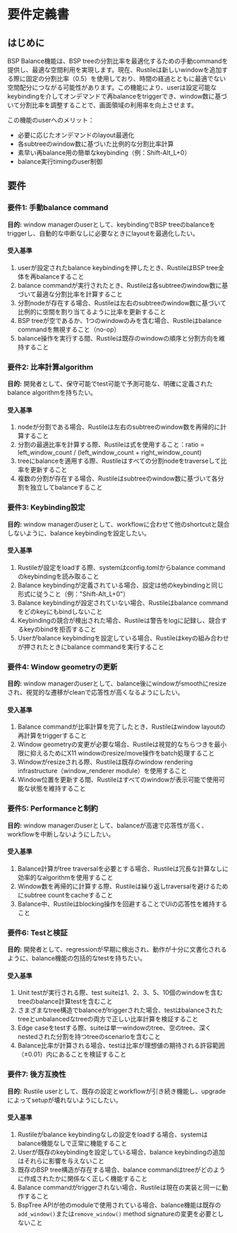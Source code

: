 # 要件定義書

## はじめに

BSP Balance機能は、BSP treeの分割比率を最適化するための手動commandを提供し、最適な空間利用を実現します。現在、Rustileは新しいwindowを追加する際に固定の分割比率（0.5）を使用しており、時間の経過とともに最適でない空間配分につながる可能性があります。この機能により、userは設定可能なkeybindingを介してオンデマンドで再balanceをtriggerでき、window数に基づいて分割比率を調整することで、画面領域の利用率を向上させます。

この機能のuserへのメリット：
- 必要に応じたオンデマンドのlayout最適化
- 各subtreeのwindow数に基づいた比例的な分割比率計算
- 素早い再balance用の簡単なkeybinding（例：Shift-Alt_L+0）
- balance実行timingのuser制御

## 要件

### 要件1: 手動balance command
**目的:** window managerのuserとして、keybindingでBSP treeのbalanceをtriggerし、自動的な中断なしに必要なときにlayoutを最適化したい。

#### 受入基準

1. userが設定されたbalance keybindingを押したとき、RustileはBSP tree全体を再balanceすること
2. balance commandが実行されたとき、Rustileは各subtreeのwindow数に基づいて最適な分割比率を計算すること
3. 分割nodeが存在する場合、Rustileは左右のsubtreeのwindow数に基づいて比例的に空間を割り当てるように比率を更新すること
4. BSP treeが空であるか、1つのwindowのみを含む場合、Rustileはbalance commandを無視すること（no-op）
5. balance操作を実行する間、Rustileは既存のwindowの順序と分割方向を維持すること

### 要件2: 比率計算algorithm
**目的:** 開発者として、保守可能でtest可能で予測可能な、明確に定義されたbalance algorithmを持ちたい。

#### 受入基準

1. nodeが分割である場合、Rustileは左右のsubtreeのwindow数を再帰的に計算すること
2. 分割の最適比率を計算する際、Rustileは式を使用すること：ratio = left_window_count / (left_window_count + right_window_count)
3. treeにbalanceを適用する際、Rustileはすべての分割nodeをtraverseして比率を更新すること
4. 複数の分割が存在する場合、Rustileはsubtreeのwindow数に基づいて各分割を独立してbalanceすること

### 要件3: Keybinding設定
**目的:** window managerのuserとして、workflowに合わせて他のshortcutと競合しないように、balance keybindingを設定したい。

#### 受入基準

1. Rustileが設定をloadする際、systemはconfig.tomlからbalance commandのkeybindingを読み取ること
2. Balance keybindingが定義されている場合、設定は他のkeybindingと同じ形式に従うこと（例："Shift-Alt_L+0"）
3. Balance keybindingが設定されていない場合、Rustileはbalance commandをどのkeyにもbindしないこと
4. Keybindingの競合が検出された場合、Rustileは警告をlogに記録し、競合するkeyのbindを拒否すること
5. Userがbalance keybindingを設定している場合、Rustileはkeyの組み合わせが押されたときにbalance commandを実行すること

### 要件4: Window geometryの更新
**目的:** window managerのuserとして、balance後にwindowがsmoothにresizeされ、視覚的な遷移がcleanで応答性が高くなるようにしたい。

#### 受入基準

1. Balance commandが比率計算を完了したとき、Rustileはwindow layoutの再計算をtriggerすること
2. Window geometryの変更が必要な場合、Rustileは視覚的なちらつきを最小限に抑えるためにX11 windowのresize/move操作をbatch処理すること
3. Windowがresizeされる際、Rustileは既存のwindow rendering infrastructure（window_renderer module）を使用すること
4. Window位置を更新する間、Rustileはすべてのwindowが表示可能で使用可能な状態を維持すること

### 要件5: Performanceと制約
**目的:** window managerのuserとして、balanceが高速で応答性が高く、workflowを中断しないようにしたい。

#### 受入基準

1. Balance計算がtree traversalを必要とする場合、Rustileは冗長な計算なしに効率的なalgorithmを使用すること
2. Window数を再帰的に計算する際、Rustileは繰り返しtraversalを避けるためにsubtree countをcacheすること
3. Balance中、Rustileはblocking操作を回避することでUIの応答性を維持すること

### 要件6: Testと検証
**目的:** 開発者として、regressionが早期に検出され、動作が十分に文書化されるように、balance機能の包括的なtestを持ちたい。

#### 受入基準

1. Unit testが実行される際、test suiteは1、2、3、5、10個のwindowを含むtreeのbalance計算testを含むこと
2. さまざまなtree構造でbalanceがtriggerされた場合、testはbalanceされたtreeとunbalancedなtreeの両方で正しい比率計算を検証すること
3. Edge caseをtestする際、suiteは単一windowのtree、空のtree、深くnestedされた分割を持つtreeのscenarioを含むこと
4. Balance比率が計算される場合、testは比率が理想値の期待される許容範囲（±0.01）内にあることを検証すること

### 要件7: 後方互換性
**目的:** Rustile userとして、既存の設定とworkflowが引き続き機能し、upgradeによってsetupが壊れないようにしたい。

#### 受入基準

1. Rustileがbalance keybindingなしの設定をloadする場合、systemはbalance機能なしで正常に機能すること
2. Userが既存のkeybindingを設定している場合、balance keybindingの追加はそれらに影響を与えないこと
3. 既存のBSP tree構造が存在する場合、balance commandはtreeがどのように作成されたかに関係なく正しく機能すること
4. Balance commandがtriggerされない場合、Rustileは現在の実装と同一に動作すること
5. BspTree APIが他のmoduleで使用されている場合、balance機能は既存の`add_window()`または`remove_window()` method signatureの変更を必要としないこと
